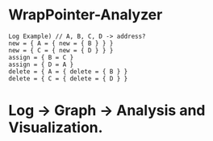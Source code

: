 # WrapPointer-Analyzer
    Log Example) // A, B, C, D -> address?
    new = { A = { new = { B } } }
    new = { C = { new = { D } } }
    assign = { B = C }
    assign = { D = A }
    delete = { A = { delete = { B } }
    delete = { C = { delete = { D } }
    
# Log -> Graph -> Analysis and Visualization.
    
